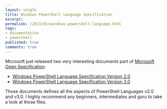 ```yaml
---
layout: single
title: Windows PowerShell Language Specification
excerpt: 
permalink: /2013/01/windows-powershell-language.html
tags: 
- documentation
- powershell
published: true
comments: true
---
```

Microsoft just released two very interesting documents part of [Microsoft Open Specification](http://www.microsoft.com/openspecifications/en/us/programs/community-promise/covered-specifications/default.aspx):

* [Windows PowerShell Language Specification Version 2.0](http://www.microsoft.com/en-us/download/details.aspx?id=9706)
* [Windows PowerShell Language Specification Version 3.0](http://www.microsoft.com/en-us/download/details.aspx?id=36389)

Those documents defines all the aspects of PowerShell Languages v2.0 and v3.0.
I highly recommend any beginners, intermediates and guru to take a look at those files.